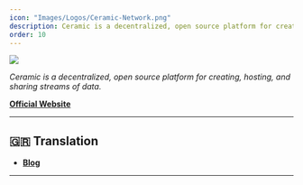 ```yaml
---
icon: "Images/Logos/Ceramic-Network.png"
description: Ceramic is a decentralized, open source platform for creating, hosting, and sharing streams of data.
order: 10
---
```


![](../Images/Covers/Ceramic-Network.png)

_Ceramic is a decentralized, open source platform for creating, hosting, and sharing streams of data._

[**Official Website**](https://ceramic.network/)

---

## 🇬🇷 Translation

- [**Blog**](https://ceramicnetworkgr.substack.com/)

---
